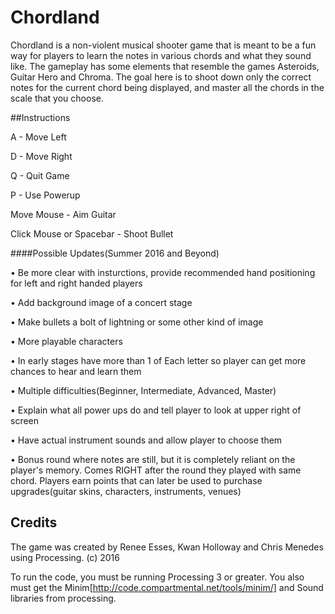 # Chordland

Chordland is a non-violent musical shooter game that is meant to be a fun way for players to learn the notes in various chords and what they sound like. The gameplay has some elements that resemble the games Asteroids, Guitar Hero and Chroma. The goal here is to shoot down only the correct notes for the current chord being displayed, and master all the chords in the scale that you choose.

##Instructions

A - Move Left

D - Move Right

Q - Quit Game

P - Use Powerup

Move Mouse - Aim Guitar

Click Mouse or Spacebar - Shoot Bullet

####Possible Updates(Summer 2016 and Beyond)

• Be more clear with insturctions, provide recommended hand positioning for left and right handed players

• Add background image of a concert stage

• Make bullets a bolt of lightning or some other kind of image

• More playable characters

• In early stages have more than 1 of Each letter so player can get more chances to hear and learn them

• Multiple difficulties(Beginner, Intermediate, Advanced, Master)

• Explain what all power ups do and tell player to look at upper right of screen

• Have actual instrument sounds and allow player to choose them

• Bonus round where notes are still, but it is completely reliant on the player's memory. Comes RIGHT after the round they played with same chord. Players earn points that can later be used to purchase upgrades(guitar skins, characters, instruments, venues)


## Credits

The game was created by Renee Esses, Kwan Holloway and Chris Menedes using Processing. (c) 2016

To run the code, you must be running Processing 3 or greater. You also must get the Minim[http://code.compartmental.net/tools/minim/] and Sound libraries from processing.
